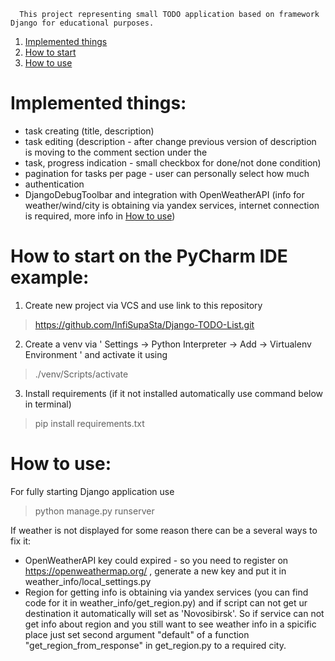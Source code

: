       This project representing small TODO application based on framework Django for educational purposes.




1. [Implemented things](#Implemented-things)
2. [How to start](#How-to-start-on-the-PyCharm-IDE-example)
3. [How to use](#How-to-use)


# Implemented things:
- task creating (title, description)
- task editing (description - after change previous version of description is moving to the comment section under the 
- task, progress indication - small checkbox for done/not done condition)
- pagination for tasks per page - user can personally select how much
- authentication
- DjangoDebugToolbar and integration with OpenWeatherAPI (info for weather/wind/city is obtaining via yandex services, internet connection is required, more info in [How to use](#How-to-use))

# How to start on the PyCharm IDE example:

1) Create new project via VCS and use link to this repository

> https://github.com/InfiSupaSta/Django-TODO-List.git

2) Create a venv via ' Settings -> Python Interpreter -> Add -> Virtualenv Environment ' and activate it using

> ./venv/Scripts/activate

3) Install requirements (if it not installed automatically use command below in terminal)

> pip install requirements.txt


# How to use:

For fully starting Django application use

> python manage.py runserver

If weather is not displayed for some reason there can be a several ways to fix it:

- OpenWeatherAPI key could expired - so you need to register on https://openweathermap.org/ , generate a new key and put it in weather_info/local_settings.py
- Region for getting info is obtaining via yandex services (you can find code for it in weather_info/get_region.py) and if script can not get ur destination it automatically will set as 'Novosibirsk'. So if service can not get info about region and you still want to see weather info in a spicific place just set second argument "default" of a function "get_region_from_response" in get_region.py to a required city.

